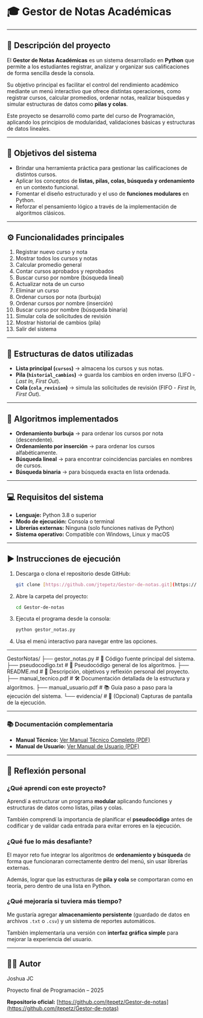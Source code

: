 # 🎓 Gestor de Notas Académicas

---

## 📘 Descripción del proyecto
El **Gestor de Notas Académicas** es un sistema desarrollado en **Python** que permite a los estudiantes registrar, analizar y organizar sus calificaciones de forma sencilla desde la consola.

Su objetivo principal es facilitar el control del rendimiento académico mediante un menú interactivo que ofrece distintas operaciones, como registrar cursos, calcular promedios, ordenar notas, realizar búsquedas y simular estructuras de datos como **pilas y colas**.

Este proyecto se desarrolló como parte del curso de Programación, aplicando los principios de modularidad, validaciones básicas y estructuras de datos lineales.

---

## 🎯 Objetivos del sistema
* Brindar una herramienta práctica para gestionar las calificaciones de distintos cursos.
* Aplicar los conceptos de **listas, pilas, colas, búsqueda y ordenamiento** en un contexto funcional.
* Fomentar el diseño estructurado y el uso de **funciones modulares** en Python.
* Reforzar el pensamiento lógico a través de la implementación de algoritmos clásicos.

---

## ⚙️ Funcionalidades principales
1.  Registrar nuevo curso y nota
2.  Mostrar todos los cursos y notas
3.  Calcular promedio general
4.  Contar cursos aprobados y reprobados
5.  Buscar curso por nombre (búsqueda lineal)
6.  Actualizar nota de un curso
7.  Eliminar un curso
8.  Ordenar cursos por nota (burbuja)
9.  Ordenar cursos por nombre (inserción)
10. Buscar curso por nombre (búsqueda binaria)
11. Simular cola de solicitudes de revisión
12. Mostrar historial de cambios (pila)
13. Salir del sistema

---

## 🧠 Estructuras de datos utilizadas
* **Lista principal (`cursos`)** → almacena los cursos y sus notas.
* **Pila (`historial_cambios`)** → guarda los cambios en orden inverso (LIFO - *Last In, First Out*).
* **Cola (`cola_revision`)** → simula las solicitudes de revisión (FIFO - *First In, First Out*).

---

## 🧩 Algoritmos implementados
* **Ordenamiento burbuja** → para ordenar los cursos por nota (descendente).
* **Ordenamiento por inserción** → para ordenar los cursos alfabéticamente.
* **Búsqueda lineal** → para encontrar coincidencias parciales en nombres de cursos.
* **Búsqueda binaria** → para búsqueda exacta en lista ordenada.

---

## 💻 Requisitos del sistema
* **Lenguaje:** Python 3.8 o superior
* **Modo de ejecución:** Consola o terminal
* **Librerías externas:** Ninguna (solo funciones nativas de Python)
* **Sistema operativo:** Compatible con Windows, Linux y macOS

---

## ▶️ Instrucciones de ejecución
1.  Descarga o clona el repositorio desde GitHub:
    ```bash
    git clone [https://github.com/jtepetz/Gestor-de-notas.git](https://github.com/jtepetz/Gestor-de-notas.git)
    ```
2.  Abre la carpeta del proyecto:
    ```bash
    cd Gestor-de-notas
    ```
3.  Ejecuta el programa desde la consola:
    ```bash
    python gestor_notas.py
    ```
4.  Usa el menú interactivo para navegar entre las opciones.

---

GestorNotas/ ├── gestor_notas.py # 🐍 Código fuente principal del sistema. ├── pseudocodigo.txt # 📝 Pseudocódigo general de los algoritmos. ├── README.md # 📄 Descripción, objetivos y reflexión personal del proyecto. ├── manual_tecnico.pdf # 🛠️ Documentación detallada de la estructura y algoritmos. ├── manual_usuario.pdf # 📚 Guía paso a paso para la ejecución del sistema. └── evidencia/ # 📸 (Opcional) Capturas de pantalla de la ejecución.

---

### 📚 Documentación complementaria

* **Manual Técnico:** [Ver Manual Técnico Completo (PDF)](manual_tecnico.pdf) 
* **Manual de Usuario:** [Ver Manual de Usuario (PDF)](manual_usuario.pdf)

---

## 💭 Reflexión personal
### ¿Qué aprendí con este proyecto?
Aprendí a estructurar un programa **modular** aplicando funciones y estructuras de datos como listas, pilas y colas.

También comprendí la importancia de planificar el **pseudocódigo** antes de codificar y de validar cada entrada para evitar errores en la ejecución.

### ¿Qué fue lo más desafiante?
El mayor reto fue integrar los algoritmos de **ordenamiento y búsqueda** de forma que funcionaran correctamente dentro del menú, sin usar librerías externas.

Además, lograr que las estructuras de **pila y cola** se comportaran como en teoría, pero dentro de una lista en Python.

### ¿Qué mejoraría si tuviera más tiempo?
Me gustaría agregar **almacenamiento persistente** (guardado de datos en archivos `.txt` o `.csv`) y un sistema de reportes automáticos.

También implementaría una versión con **interfaz gráfica simple** para mejorar la experiencia del usuario.

---

## 👨‍💻 Autor
Joshua JC

Proyecto final de Programación – 2025

**Repositorio oficial:** [https://github.com/jtepetz/Gestor-de-notas](https://github.com/jtepetz/Gestor-de-notas)


